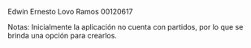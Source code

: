 Edwin Ernesto Lovo Ramos 00120617

Notas: 
Inicialmente la aplicación no cuenta con partidos, por lo que se brinda una opción para crearlos.
